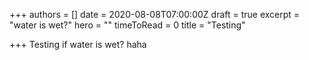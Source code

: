 +++
authors = []
date = 2020-08-08T07:00:00Z
draft = true
excerpt = "water is wet?"
hero = ""
timeToRead = 0
title = "Testing"

+++
Testing if water is wet? haha 